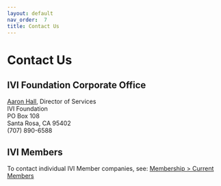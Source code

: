 ```yaml
---
layout: default
nav_order:  7
title: Contact Us
---
```

# Contact Us

## IVI Foundation Corporate Office

[Aaron Hall](mailto:execdir@ivifoundation.org), Director of Services  
IVI Foundation  
PO Box 108  
Santa Rosa, CA 95402  
(707) 890-6588

## IVI Members

To contact individual IVI Member companies, see: [Membership \> Current Members](membership/current_members.html)
